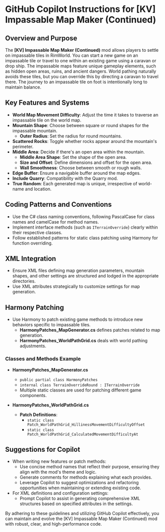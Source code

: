 # GitHub Copilot Instructions for [KV] Impassable Map Maker (Continued)

## Overview and Purpose
The **[KV] Impassable Map Maker (Continued)** mod allows players to settle on impassable tiles in RimWorld. You can start a new game on an impassable tile or travel to one within an existing game using a caravan or drop ship. The impassable maps feature unique gameplay elements, such as hidden open areas, ruins, and ancient dangers. World pathing naturally avoids these tiles, but you can override this by directing a caravan to travel there. The journey to an impassable tile on foot is intentionally long to maintain balance.

## Key Features and Systems
- **World Map Movement Difficulty**: Adjust the time it takes to traverse an impassable tile on the world map.
- **Mountain Shape**: Choose between square or round shapes for the impassable mountain.
  - **Outer Radius**: Set the radius for round mountains.
- **Scattered Rocks**: Toggle whether rocks appear around the mountain's perimeter.
- **Middle Area**: Decide if there's an open area within the mountain.
  - **Middle Area Shape**: Set the shape of the open area.
  - **Size and Offset**: Define dimensions and offset for the open area.
  - **Wall Smoothness**: Choose between smooth or rough walls.
- **Edge Buffer**: Ensure a navigable buffer around the map edges.
- **Include Quarry**: Compatibility with the Quarry mod.
- **True Random**: Each generated map is unique, irrespective of world-name and location.

## Coding Patterns and Conventions
- Use the C# class naming conventions, following PascalCase for class names and camelCase for method names.
- Implement interface methods (such as `ITerrainOverride`) clearly within their respective classes.
- Follow established patterns for static class patching using Harmony for function overriding.

## XML Integration
- Ensure XML files defining map generation parameters, mountain shapes, and other settings are structured and lodged in the appropriate directories.
- Use XML attributes strategically to customize settings for map generation.

## Harmony Patching
- Use Harmony to patch existing game methods to introduce new behaviors specific to impassable tiles.
  - **HarmonyPatches_MapGenerator.cs** defines patches related to map generation.
  - **HarmonyPatches_WorldPathGrid.cs** deals with world pathing adjustments.

### Classes and Methods Example
- **HarmonyPatches_MapGenerator.cs**
  - `public partial class HarmonyPatches`
  - `internal class TerrainOverrideRound : ITerrainOverride`
  - Multiple static classes are used for patching different game components.

- **HarmonyPatches_WorldPathGrid.cs**
  - **Patch Definitions**:
    - `static class Patch_WorldPathGrid_HillinessMovementDifficultyOffset`
    - `static class Patch_WorldPathGrid_CalculatedMovementDifficultyAt`

## Suggestions for Copilot
- When writing new features or patch methods:
  - Use concise method names that reflect their purpose, ensuring they align with the mod's theme and logic.
  - Generate comments for methods explaining what each provides.
  - Leverage Copilot to suggest optimizations and refactoring opportunities when maintaining or extending existing code.
- For XML definitions and configuration settings:
  - Prompt Copilot to assist in generating comprehensive XML structures based on specified attributes in the settings.

By adhering to these guidelines and utilizing GitHub Copilot effectively, you can maintain and evolve the [KV] Impassable Map Maker (Continued) mod with robust, clear, and high-performance code.
